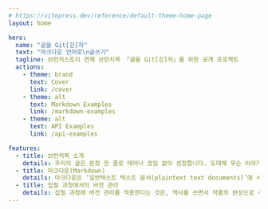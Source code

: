 ```yaml
---
# https://vitepress.dev/reference/default-theme-home-page
layout: home

hero:
  name: "글을 Git[긷]자"
  text: "마크다운 언어로\n글쓰기"
  tagline: 브런치스토리 연재 브런치북 「글을 Git[긷]자」를 위한 공개 프로젝트
  actions:
    - theme: brand
      text: Cover
      link: /cover
    - theme: alt
      text: Markdown Examples
      link: /markdown-examples
    - theme: alt
      text: API Examples
      link: /api-examples

features:
  - title: 브런치북 소개
    details: 우리의 글은 문장 한 줄로 태어나 끊임 없이 성장합니다. 도대체 무슨 이야기를 덜어 내고 싶은지 알 수 없는 우리네 무의식에서, IT 기술과 소프트웨어 개발 생태계를 활용해 문장을 길어 올려 봅니다.
  - title: 마크다운(Markdown)
    details: 마크다운은 ‘일반텍스트 텍스트 문서(plaintext text documents)’에 서식 요소를 추가하는 데 사용할 수 있는 경량 마크업 언어입니다.
  - title: 집필 과정에서의 버전 관리
    details: 집필 과정에 버전 관리를 적용한다는 것은, 역사를 쓰면서 작품의 완성으로 수렴해 가는 것입니다.
---
```



